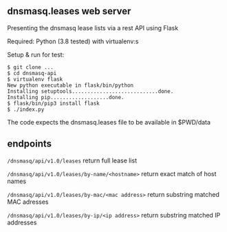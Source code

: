 
## dnsmasq.leases web server

Presenting the dnsmasq lease lists via a rest API using Flask

Required: Python (3.8 tested) with virtualenv:s 

Setup & run for test:

    $ git clone ...  
    $ cd dnsmasq-api
    $ virtualenv flask
    New python executable in flask/bin/python
    Installing setuptools............................done.
    Installing pip...................done.
    $ flask/bin/pip3 install flask
    $ ./index.py

The code expects the dnsmasq.leases file to be available in $PWD/data

## endpoints

`/dnsmasq/api/v1.0/leases` return full lease list

`/dnsmasq/api/v1.0/leases/by-name/<hostname>` return exact match of host names

`/dnsmasq/api/v1.0/leases/by-mac/<mac address>` return substring matched MAC adresses

`/dnsmasq/api/v1.0/leases/by-ip/<ip address>` return substring matched IP addresses


 